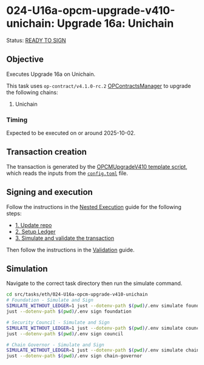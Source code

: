 # 024-U16a-opcm-upgrade-v410-unichain: Upgrade 16a: Unichain

Status: [READY TO SIGN]()

## Objective

Executes Upgrade 16a on Unichain.

This task uses `op-contract/v4.1.0-rc.2` [OPContractsManager](https://github.com/ethereum-optimism/optimism/blob/op-contracts/v4.1.0-rc.2/packages/contracts-bedrock/src/L1/OPContractsManager.sol) to upgrade the following chains:

1. Unichain

### Timing

Expected to be executed on or around 2025-10-02.

## Transaction creation

The transaction is generated by the [OPCMUpgradeV410 template script](../../../template/OPCMUpgradeV410.sol),
which reads the inputs from the [`config.toml`](./config.toml) file.

## Signing and execution

Follow the instructions in the [Nested Execution](../../../NESTED.md) guide for the following steps:

- [1. Update repo](../../../NESTED.md#1-update-repo)
- [2. Setup Ledger](../../../NESTED.md#2-setup-ledger)
- [3. Simulate and validate the transaction](../../../NESTED.md#3-simulate-and-validate-the-transaction)

Then follow the instructions in the [Validation](./VALIDATION.md) guide.

## Simulation

Navigate to the correct task directory then run the simulate command.

```bash
cd src/tasks/eth/024-U16a-opcm-upgrade-v410-unichain
# Foundation - Simulate and Sign
SIMULATE_WITHOUT_LEDGER=1 just --dotenv-path $(pwd)/.env simulate foundation
just --dotenv-path $(pwd)/.env sign foundation

# Security Council - Simulate and Sign
SIMULATE_WITHOUT_LEDGER=1 just --dotenv-path $(pwd)/.env simulate council
just --dotenv-path $(pwd)/.env sign council

# Chain Governor - Simulate and Sign
SIMULATE_WITHOUT_LEDGER=1 just --dotenv-path $(pwd)/.env simulate chain-governor
just --dotenv-path $(pwd)/.env sign chain-governor
```
